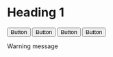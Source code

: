 <!--### Entwicklerbereich
-----

> Nicht so geheim

<!--<div class="iad-wrapper" id="iad-1">
<div class="iad-left-board">
<div class="iad-inner-board">
<div class="iad-heading"><a href="#!">Wie schreibe ich ein Betriebssystem?</a></div>
<div class="iad-topic">Thema: <a href='#!'>Computer</a></div>
<div class="iad-description">0xA84 0x39D</div>
<div class="iad-sponsorship">zertifiziert von <strong>Microsoft</strong></div>
</div>
</div>
<div class="iad-split"></div>
<div class="iad-action-board">
<a href="#!" class="iad-action">Klingt gut</a>
<a href="#!" class="iad-dismissal" onclick="dismiss_ad('iad-1');">irrelevant</a>
<div class="iad-spacer"></div>
<div class="iad-notice">Werbung</div>
</div>
</div>
<script>
function dismiss_ad(elid) {
	document.getElementById(elid).classList.add("declined")
}
</script>--

<pre class="hay hay-mode-shell"><code><span class="hay-block-separator">Programm</span>
name = <span class="hay-func">input</span>(<span class="hay-str">&quot;Name: &quot;</span>)
<span class="hay-kw">print</span>(<span class="hay-str">&quot;Hallo, &quot;</span> + name + <span class="hay-str">&quot;!&quot;</span>
<span class="hay-block-separator">Ausgabe</span>
<span class="hay-error">SyntaxError: no matching bracket</span>
</code></pre>

<style>
.hay.hay-mode-shell, .hay.hay-mode-shell code {
	color: white;
	background-color: black;
	width: 100%;
}
.hay.hay-mode-file {
	border-left: 3px solid #6af;
	max-height: 400px;
}
.hay.hay-mode-file, .hay.hay-mode-file code {
	color: black;
	width: 100%;
}
.hay .hay-kw { color: #da5; font-weight: bold; }
.hay .hay-str { color: #5c5; }
.hay .hay-func { color: #5ad; }
.hay .hay-error { background-color: #f66; padding: 2px; color: white; display: inline; }
.hay .hay-user { color: #aaf; font-style: italic; }
.hay .hay-block-separator {
	display: inline-block;
	width: 100%;
	border: 1px solid #aaa;
	color: #888;
	font-weight: bold;
	padding: 0px 3px;
	margin: 2px 0;
}
</style>-->

# Heading 1

<button>Button</button> <button class="danger-btn">Button</button> <button class="warn-btn">Button</button> <button class="primary-btn">Button</button> <!--<button class="accept-btn">Button</button>-->

<div class="warning"><p>Warning message</p></div>